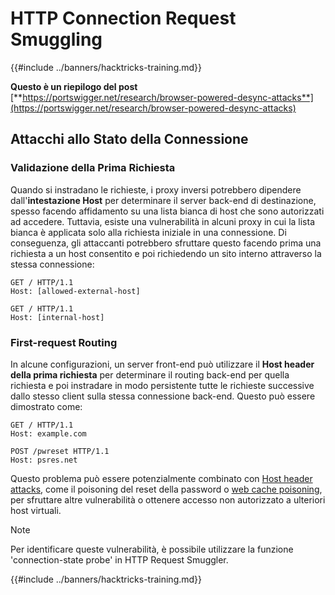 # HTTP Connection Request Smuggling

{{#include ../banners/hacktricks-training.md}}

**Questo è un riepilogo del post** [**https://portswigger.net/research/browser-powered-desync-attacks**](https://portswigger.net/research/browser-powered-desync-attacks)

## Attacchi allo Stato della Connessione <a href="#state" id="state"></a>

### Validazione della Prima Richiesta

Quando si instradano le richieste, i proxy inversi potrebbero dipendere dall'**intestazione Host** per determinare il server back-end di destinazione, spesso facendo affidamento su una lista bianca di host che sono autorizzati ad accedere. Tuttavia, esiste una vulnerabilità in alcuni proxy in cui la lista bianca è applicata solo alla richiesta iniziale in una connessione. Di conseguenza, gli attaccanti potrebbero sfruttare questo facendo prima una richiesta a un host consentito e poi richiedendo un sito interno attraverso la stessa connessione:
```
GET / HTTP/1.1
Host: [allowed-external-host]

GET / HTTP/1.1
Host: [internal-host]
```
### First-request Routing

In alcune configurazioni, un server front-end può utilizzare il **Host header della prima richiesta** per determinare il routing back-end per quella richiesta e poi instradare in modo persistente tutte le richieste successive dallo stesso client sulla stessa connessione back-end. Questo può essere dimostrato come:
```
GET / HTTP/1.1
Host: example.com

POST /pwreset HTTP/1.1
Host: psres.net
```
Questo problema può essere potenzialmente combinato con [Host header attacks](https://portswigger.net/web-security/host-header), come il poisoning del reset della password o [web cache poisoning](https://portswigger.net/web-security/web-cache-poisoning), per sfruttare altre vulnerabilità o ottenere accesso non autorizzato a ulteriori host virtuali.

> [!NOTE]
> Per identificare queste vulnerabilità, è possibile utilizzare la funzione 'connection-state probe' in HTTP Request Smuggler.

{{#include ../banners/hacktricks-training.md}}
